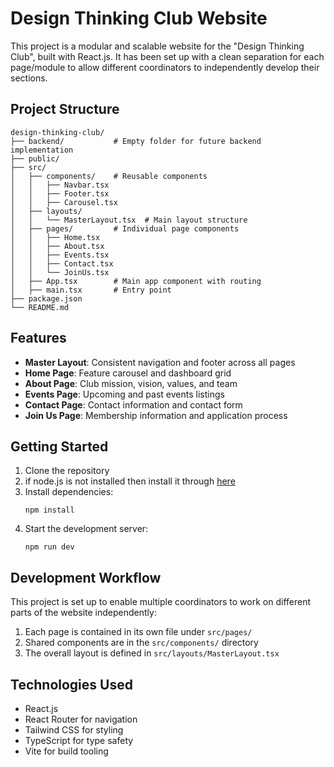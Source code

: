 # Design Thinking Club Website

This project is a modular and scalable website for the "Design Thinking Club", built with React.js. It has been set up with a clean separation for each page/module to allow different coordinators to independently develop their sections.

## Project Structure

```
design-thinking-club/
├── backend/           # Empty folder for future backend implementation
├── public/
├── src/
│   ├── components/    # Reusable components
│   │   ├── Navbar.tsx
│   │   ├── Footer.tsx
│   │   ├── Carousel.tsx
│   ├── layouts/       
│   │   └── MasterLayout.tsx  # Main layout structure
│   ├── pages/         # Individual page components
│   │   ├── Home.tsx
│   │   ├── About.tsx
│   │   ├── Events.tsx
│   │   ├── Contact.tsx
│   │   └── JoinUs.tsx
│   ├── App.tsx        # Main app component with routing
│   ├── main.tsx       # Entry point
├── package.json
└── README.md
```

## Features

- **Master Layout**: Consistent navigation and footer across all pages
- **Home Page**: Feature carousel and dashboard grid
- **About Page**: Club mission, vision, values, and team
- **Events Page**: Upcoming and past events listings
- **Contact Page**: Contact information and contact form
- **Join Us Page**: Membership information and application process

## Getting Started

1. Clone the repository
2. if node.js is not installed then install it through [here](https://nodejs.org/en/download)
3. Install dependencies:
   ```
   npm install
   ```
4. Start the development server:
   ```
   npm run dev
   ```

## Development Workflow

This project is set up to enable multiple coordinators to work on different parts of the website independently:

1. Each page is contained in its own file under `src/pages/`
2. Shared components are in the `src/components/` directory
3. The overall layout is defined in `src/layouts/MasterLayout.tsx`

## Technologies Used

- React.js
- React Router for navigation
- Tailwind CSS for styling
- TypeScript for type safety
- Vite for build tooling